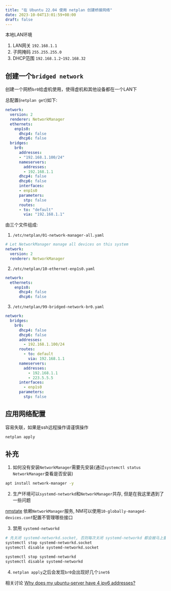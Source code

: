 ```yaml
---
title: "在 Ubuntu 22.04 使用 netplan 创建桥接网络"
date: 2023-10-04T13:01:59+08:00
draft: false
---
```


本地LAN环境

1. LAN网关 `192.168.1.1`
2. 子网掩码 `255.255.255.0`
2. DHCP范围 `192.168.1.2`-`192.168.32`

## 创建一个`bridged network`

创建一个网桥`br0`给虚机使用，使得虚机和其他设备都在一个LAN下

总配置(`netplan get`)如下:

```yaml
network:
  version: 2
  renderer: NetworkManager
  ethernets:
    enp1s0:
      dhcp4: false
      dhcp6: false
  bridges:
    br0:
      addresses:
      - "192.168.1.100/24"
      nameservers:
        addresses:
        - 192.168.1.1
      dhcp4: false
      dhcp6: false
      interfaces:
      - enp1s0
      parameters:
        stp: false
      routes:
      - to: "default"
        via: "192.168.1.1"
```

由三个文件组成:

1. `/etc/netplan/01-network-manager-all.yaml`

```yaml
# Let NetworkManager manage all devices on this system
network:
  version: 2
  renderer: NetworkManager
```

2. `/etc/netplan/10-ethernet-enp1s0.yaml`

```yaml
network:
  ethernets:
    enp1s0:
      dhcp4: false
      dhcp6: false
```

3. `/etc/netplan/99-bridged-network-br0.yaml`

```yaml
network:
  bridges:
    br0:
      dhcp4: false
      dhcp6: false
      addresses:
        - 192.168.1.100/24
      routes:
        - to: default
          via: 192.168.1.1
      nameservers:
        addresses: 
          - 192.168.1.1
          - 223.5.5.5
      interfaces:
        - enp1s0
      parameters:
        stp: false
```

## 应用网络配置

容易失联，如果是ssh远程操作请谨慎操作

```bash
netplan apply
```

## 补充

1. 如何没有安装`NetworkManager`需要先安装(通过`systemctl status NetworkManager`查看是否安装)

```bash
apt install network-manager -y
```

2. 生产环境可以`systemd-networkd`和`NetworkManager`共存, 但是在我这里遇到了一些问题

[nmstate](https://nmstate.io/) 依赖`NetworkManager`服务, NM可以使用`10-globally-managed-devices.conf`配置不管理哪些接口

3. 禁用 `systemd-networkd`

```bash
# 先关闭 systemd-networkd.socket, 否则每次关闭 systemd-networkd 都会被马上重新激活
systemctl stop systemd-networkd.socket
systemctl disable systemd-networkd.socket

systemctl stop systemd-networkd
systemctl disable systemd-networkd
```

4. `netplan apply`之后会发现`br0`会出现好几个`inet6`

相关讨论 [Why does my ubuntu-server have 4 ipv6 addresses?](https://www.linuxquestions.org/questions/linux-networking-3/why-does-my-ubuntu-server-have-4-ipv6-addresses-4175701900/)